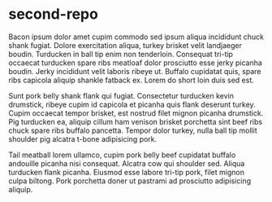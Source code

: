 # second-repo
Bacon ipsum dolor amet cupim commodo sed ipsum aliqua incididunt chuck shank fugiat. Dolore exercitation aliqua, turkey brisket velit landjaeger boudin. Turducken in ball tip enim non tenderloin. Consequat tri-tip occaecat turducken spare ribs meatloaf dolor prosciutto esse jerky picanha boudin. Jerky incididunt velit laboris ribeye ut. Buffalo cupidatat quis, spare ribs capicola aliquip shankle fatback ex. Lorem do short loin duis sed est.

Sunt pork belly shank flank qui fugiat. Consectetur turducken kevin drumstick, ribeye cupim id capicola et picanha quis flank deserunt turkey. Cupim occaecat tempor brisket, est nostrud filet mignon picanha drumstick. Pig turducken ea, aliquip cillum ham venison brisket porchetta sint beef ribs chuck spare ribs buffalo pancetta. Tempor dolor turkey, nulla ball tip mollit shoulder pig alcatra t-bone adipisicing pork.

Tail meatball lorem ullamco, cupim pork belly beef cupidatat buffalo andouille picanha nisi consequat. Alcatra cow qui shoulder sed. Aliqua turducken flank picanha. Eiusmod esse labore tri-tip pork, filet mignon culpa biltong. Pork porchetta doner ut pastrami ad prosciutto adipisicing aliquip.